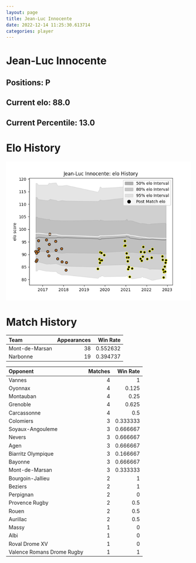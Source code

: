 ```yaml
---  
layout: page  
title: Jean-Luc Innocente  
date: 2022-12-14 11:25:30.613714  
categories: player  
---
```

# Jean-Luc Innocente

## Positions: P

## Current elo: 88.0

## Current Percentile: 13.0

# Elo History


![elo history](history_Jean-LucInnocente.png)
# Match History


| Team           |   Appearances |   Win Rate |
|:---------------|--------------:|-----------:|
| Mont-de-Marsan |            38 |   0.552632 |
| Narbonne       |            19 |   0.394737 |

| Opponent                   |   Matches |   Win Rate |
|:---------------------------|----------:|-----------:|
| Vannes                     |         4 |   1        |
| Oyonnax                    |         4 |   0.125    |
| Montauban                  |         4 |   0.25     |
| Grenoble                   |         4 |   0.625    |
| Carcassonne                |         4 |   0.5      |
| Colomiers                  |         3 |   0.333333 |
| Soyaux-Angouleme           |         3 |   0.666667 |
| Nevers                     |         3 |   0.666667 |
| Agen                       |         3 |   0.666667 |
| Biarritz Olympique         |         3 |   0.166667 |
| Bayonne                    |         3 |   0.666667 |
| Mont-de-Marsan             |         3 |   0.333333 |
| Bourgoin-Jallieu           |         2 |   1        |
| Beziers                    |         2 |   1        |
| Perpignan                  |         2 |   0        |
| Provence Rugby             |         2 |   0.5      |
| Rouen                      |         2 |   0.5      |
| Aurillac                   |         2 |   0.5      |
| Massy                      |         1 |   0        |
| Albi                       |         1 |   0        |
| Roval Drome XV             |         1 |   0        |
| Valence Romans Drome Rugby |         1 |   1        |